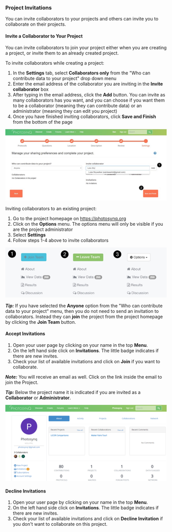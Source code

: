 ### Project Invitations

You can invite collaborators to your projects and others can invite you to collaborate on their projects.

#### Invite a Collaborator to Your Project

You can invite collaborators to join your project either when you are creating a project, or invite them to an already created project.

To invite collaborators while creating a project:

1. In the **Settings** tab, select **Collaborators only** from the "Who can contribute data to your project" drop down menu
2. Enter the email address of the collaborator you are inviting in the **Invite collaborator** box
3. After typing in the email address, click the **Add** button. You can invite as many collaborators has you want, and you can choose if you want them to be a collaborator (meaning they can contribute data) or an administrator (meaning they can edit you project)
4. Once you have finished inviting collaborators, click **Save and Finish** from the bottom of the page

![Invite Collaborator](../images/help/_account_Invite_collaborator.jpg)

Inviting collaborators to an existing project:

1. Go to the project homepage on https://photosynq.org
2. Click on the **Options** menu. The options menu will only be visible if you are the project administrator
3. Select **Settings**
4. Follow steps 1-4 above to invite collaborators

![Project options](../images/help/_account_Project_options.jpg)

***Tip:*** If you have selected the **Anyone** option from the "Who can contribute data to your project" menu, then you do not need to send an invitation to collaborators. Instead they can **join** the project from the project homepage by clicking the **Join Team** button.

#### Accept Invitations

1. Open your user page by clicking on your name in the top **Menu**.
2. On the left hand side click on **Invitations**. The little badge indicates if there are new invites.
3. Check your list of available invitations and click on **Join** if you want to collaborate.

***Note:*** You will receive an email as well. Click on the link inside the email to join the Project.

***Tip:*** Below the project name it is indicated if you are invited as a **Collaborator** or **Administrator**.

![Invitations](../images/help/_projects_Invitations.png)

#### Decline Invitations

1. Open your user page by clicking on your name in the top **Menu**.
2. On the left hand side click on **Invitations**. The little badge indicates if there are new invites.
3. Check your list of available invitations and click on **Decline Invitation** if you don't want to collaborate on this project.
